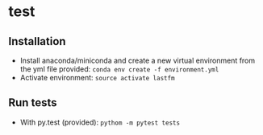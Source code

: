 # test

## Installation
* Install anaconda/miniconda and create a new virtual environment from the yml file provided: `conda env create -f environment.yml`
* Activate environment: `source activate lastfm`

## Run tests
* With py.test (provided): `pythom -m pytest tests`